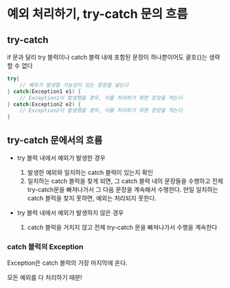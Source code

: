 # 예외 처리하기, try-catch 문의 흐름

## try-catch

if 문과 달리 try 블럭이나 catch 블럭 내에 포함된 문장이 하나뿐이어도 괄호{}는 생략할 수 없다

```java
try{
	// 예외가 발생할 가능성이 있는 문장을 넣는다
} catch(Exception1 e1) {
	// Exception1이 발생했을 경우, 이를 처리하기 위한 문장을 적는다
} catch(Exception2 e2) {
	// Exception2이 발생했을 경우, 이를 처리하기 위한 문장을 적는다
} 
```

## try-catch 문에서의 흐름

- try 블럭 내에서 예외가 발생한 경우
    1. 발생한 예외와 일치하는 catch 블럭이 있는지 확인
    2. 일치하는 catch 블럭을 찾게 되면, 그 catch 블럭 내의 문장들을 수행하고 전체 try-catch문을 빠져나가서 그 다음 문장을 계속해서 수행한다. 만일 일치하는 catch 블럭을 찾지 못하면, 예외는 처리되지 못한다.

- try 블럭 내에서 예외가 발생하지 않은 경우
    1. catch 블럭을 거치지 않고 전체 try-catch 문을 빠져나가서 수행을 계속한다

### catch 블럭의 Exception

Exception은 catch 블럭의 가장 마지막에 온다.

모든 예외를 다 처리하기 때문!
